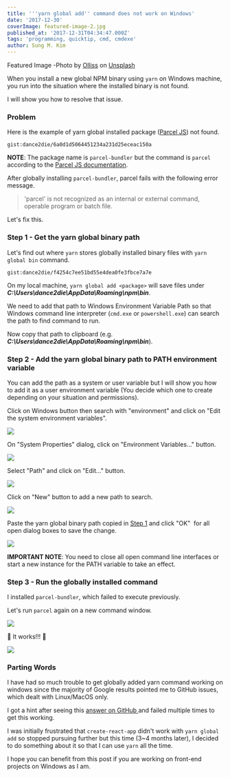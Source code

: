 ```yaml
---
title: '''yarn global add'' command does not work on Windows'
date: '2017-12-30'
coverImage: featured-image-2.jpg
published_at: '2017-12-31T04:34:47.000Z'
tags: 'programming, quicktip, cmd, cmdexe'
author: Sung M. Kim
---
```


Featured Image -Photo by [Olliss](https://unsplash.com/photos/P6-S4QZtAvA?utm_source=unsplash&utm_medium=referral&utm_content=creditCopyText) on [Unsplash](https://unsplash.com/?utm_source=unsplash&utm_medium=referral&utm_content=creditCopyText)

When you install a new global NPM binary using `yarn` on Windows machine, you run into the situation where the installed binary is not found.

I will show you how to resolve that issue.

### Problem

Here is the example of yarn global installed package ([Parcel JS](https://parceljs.org/)) not found.

`gist:dance2die/6a0d1d5064451234a231d25eceac150a`

**NOTE**: The package name is `parcel-bundler` but the command is `parcel` according to the [Parcel JS documentation](https://parceljs.org/getting_started.html).

After globally installing `parcel-bundler`, parcel fails with the following error message.

> 'parcel' is not recognized as an internal or external command, operable program or batch file.

Let's fix this.

### Step 1 - Get the yarn global binary path

Let's find out where `yarn` stores globally installed binary files with `yarn global bin` command.

`gist:dance2die/f4254c7ee51bd55e4dea0fe3fbce7a7e`

On my local machine, `yarn global add <package>` will save files under **_C:\\Users\\dance2die\\AppData\\Roaming\\npm\\bin_**.

We need to add that path to Windows Environment Variable Path so that Windows command line interpreter (`cmd.exe` or `powershell.exe`) can search the path to find command to run.

Now copy that path to clipboard (e.g. **_C:\\Users\\dance2die\\AppData\\Roaming\\npm\\bin_**).

### Step 2 - Add the yarn global binary path to PATH environment variable

You can add the path as a system or user variable but I will show you how to add it as a user environment variable (You decide which one to create depending on your situation and permissions).

Click on Windows button then search with "environment" and click on "Edit the system environment variables".

![](./images/windows-environment-search.jpg)

On "System Properties" dialog, click on "Environment Variables..." button.

![](./images/system-properties-environment-variable-button.jpg)

Select "Path" and click on "Edit..." button.

![](./images/environment-variables-edit-button.jpg)

Click on "New" button to add a new path to search.

![](./images/environment-variables-new-button.jpg)

Paste the yarn global binary path copied in [Step 1](#step1) and click "OK"  for all open dialog boxes to save the change.

![](./images/environment-variables-new-path-variable.jpg)

**IMPORTANT NOTE**: You need to close all open command line interfaces or start a new instance for the PATH variable to take an effect.

### Step 3 - Run the globally installed command

I installed `parcel-bundler`, which failed to execute previously.

Let's run `parcel` again on a new command window.

![](./images/parcel-runs.jpg)

🎉 It works!!! 🎉

![](https://media.giphy.com/media/OoTKFwKiOAbYc/giphy.gif)

### Parting Words

I have had so much trouble to get globally added yarn command working on windows since the majority of Google results pointed me to GitHub issues, which dealt with Linux/MacOS only.

I got a hint after seeing this [answer on GitHub ](https://github.com/yarnpkg/yarn/issues/3431#issuecomment-303399450)and failed multiple times to get this working.

I was initially frustrated that `create-react-app` didn't work with `yarn global add` so stopped pursuing further but this time (3~4 months later), I decided to do something about it so that I can use `yarn` all the time.

I hope you can benefit from this post if you are working on front-end projects on Windows as I am.

